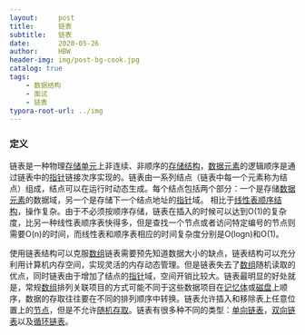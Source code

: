 ```yaml
---
layout:     post
title:      链表
subtitle:   链表
date:       2020-05-26
author:     HBW
header-img: img/post-bg-cook.jpg
catalog: true
tags:
    - 数据结构
    - 面试
    - 链表
typora-root-url: ../img
---
```


### **定义**

链表是一种物理[存储单元](https://baike.baidu.com/item/%E5%AD%98%E5%82%A8%E5%8D%95%E5%85%83/8727749)上非连续、非顺序的[存储结构](https://baike.baidu.com/item/%E5%AD%98%E5%82%A8%E7%BB%93%E6%9E%84/350782)，[数据元素](https://baike.baidu.com/item/%E6%95%B0%E6%8D%AE%E5%85%83%E7%B4%A0/715313)的逻辑顺序是通过链表中的[指针](https://baike.baidu.com/item/%E6%8C%87%E9%92%88/2878304)链接次序实现的。链表由一系列结点（链表中每一个元素称为结点）组成，结点可以在运行时动态生成。每个结点包括两个部分：一个是存储[数据元素](https://baike.baidu.com/item/%E6%95%B0%E6%8D%AE%E5%85%83%E7%B4%A0)的数据域，另一个是存储下一个结点地址的[指针](https://baike.baidu.com/item/%E6%8C%87%E9%92%88/2878304)域。 相比于[线性表](https://baike.baidu.com/item/%E7%BA%BF%E6%80%A7%E8%A1%A8/3228081)[顺序结构](https://baike.baidu.com/item/%E9%A1%BA%E5%BA%8F%E7%BB%93%E6%9E%84/9845234)，操作复杂。由于不必须按顺序存储，链表在插入的时候可以达到O(1)的复杂度，比另一种线性表顺序表快得多，但是查找一个节点或者访问特定编号的节点则需要O(n)的时间，而线性表和顺序表相应的时间复杂度分别是O(logn)和O(1)。

使用链表结构可以克服[数组](https://baike.baidu.com/item/%E6%95%B0%E7%BB%84/3794097)链表需要预先知道数据大小的缺点，链表结构可以充分利用计算机内存空间，实现灵活的内存动态管理。但是链表失去了[数组](https://baike.baidu.com/item/%E6%95%B0%E7%BB%84/3794097)随机读取的优点，同时链表由于增加了结点的[指针](https://baike.baidu.com/item/%E6%8C%87%E9%92%88/2878304)域，空间开销比较大。链表最明显的好处就是，常规[数组](https://baike.baidu.com/item/%E6%95%B0%E7%BB%84/3794097)排列关联项目的方式可能不同于这些数据项目在[记忆体](https://baike.baidu.com/item/%E8%AE%B0%E5%BF%86%E4%BD%93/3029693)或[磁盘](https://baike.baidu.com/item/%E7%A3%81%E7%9B%98/2842227)上顺序，数据的存取往往要在不同的排列顺序中转换。链表允许插入和移除表上任意位置上的[节点](https://baike.baidu.com/item/%E8%8A%82%E7%82%B9/865052)，但是不允许[随机存取](https://baike.baidu.com/item/%E9%9A%8F%E6%9C%BA%E5%AD%98%E5%8F%96/4610937)。链表有很多种不同的类型：[单向链表](/2020/05/27/linkedlist_2/)，[双向链表](https://baike.baidu.com/item/%E5%8F%8C%E5%90%91%E9%93%BE%E8%A1%A8/2968731)以及[循环链表](https://baike.baidu.com/item/%E5%BE%AA%E7%8E%AF%E9%93%BE%E8%A1%A8/3228465)。

